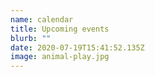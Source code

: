 ```yaml
---
name: calendar
title: Upcoming events
blurb: ""
date: 2020-07-19T15:41:52.135Z
image: animal-play.jpg
---
```

